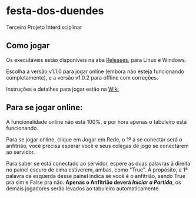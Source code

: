 # festa-dos-duendes
Terceiro Projeto Interdisciplinar

## Como jogar
Os executáveis estão disponíveis na aba [Releases](https://github.com/unimonte-games/festa-dos-duendes/releases), para Linux e Windows.

Escolha a versão v1.1.0 para jogar online (embora não esteja funcionando completamente), e a versão v1.0.2 para offline com correções.

Instruções e detalhes para jogar estão na [Wiki](https://github.com/unimonte-games/festa-dos-duendes/wiki)

## Para se jogar online:
A funcionalidade online não está 100%, e por hora apenas o tabuleiro está funcionando.

Para se jogar online, clique em Jogar em Rede, o 1º a se conectar será o anfitrião, você precisa esperar você e seus colegas de jogo se conectarem ao servidor.

Para saber se está conectado ao servidor, espere as duas palavras à direita no painel escuro de cima estiverem, ambas, como "True".
A propósito, a 1ª palavra da esquerda desse painel indica se você é o anfitrião, sendo True pra sim e False pra não.
**Apenas o Anfitrião deverá _Iniciar a Partida_**, os demais jogadores serão levados ao tabuleiro automaticamente.
